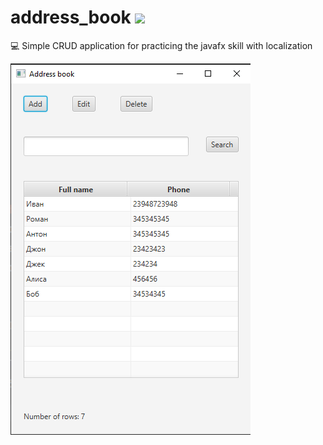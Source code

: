# address_book <img src='https://bettercodehub.com/edge/badge/onaxiz/address_book?branch=master'>
:computer: Simple CRUD application for practicing the javafx skill with localization  

![Иллюстрация к проекту](https://github.com/onaxiz/address_book/blob/master/images/Screenshot_2.png)

